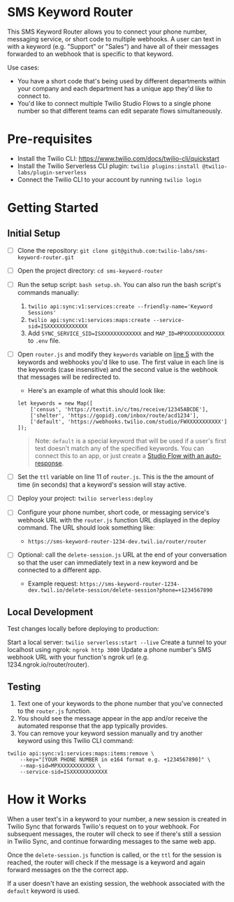 # SMS Keyword Router

This SMS Keyword Router allows you to connect your phone number, messaging service, or short code to multiple webhooks. A user can text in with a keyword (e.g. "Support" or "Sales") and have all of their messages forwarded to an webhook that is specific to that keyword.

Use cases:

* You have a short code that's being used by different departments within your company and each department has a unique app they'd like to connect to.
* You'd like to connect multiple Twilio Studio Flows to a single phone number so that different teams can edit separate flows simultaneously.

# Pre-requisites
* Install the Twilio CLI: https://www.twilio.com/docs/twilio-cli/quickstart
* Install the Twilio Serverless CLI plugin: `twilio plugins:install @twilio-labs/plugin-serverless`
* Connect the Twilio CLI to your account by running `twilio login`

# Getting Started

## Initial Setup
- [ ] Clone the repository: `git clone git@github.com:twilio-labs/sms-keyword-router.git`
- [ ] Open the project directory: `cd sms-keyword-router`

- [ ] Run the setup script: `bash setup.sh`. You can also run the bash script's commands manually:
    1. `twilio api:sync:v1:services:create --friendly-name='Keyword Sessions'`
    1. `twilio api:sync:v1:services:maps:create --service-sid=ISXXXXXXXXXXXXX`
    1. Add `SYNC_SERVICE_SID=ISXXXXXXXXXXXXX` and `MAP_ID=MPXXXXXXXXXXXXX` to `.env` file.

- [ ] Open `router.js` and modify they `keywords` variable on [line 5](https://github.com/twilio-labs/sms-keyword-router/blob/master/functions/router/router.js#L5) with the keywords and webhooks you'd like to use. The first value in each line is the keywords (case insensitive) and the second value is the webhook that messages will be redirected to.

    - Here's an example of what this should look like:

    ```
    let keywords = new Map([
        ['census', 'https://textit.in/c/tms/receive/12345ABCDE'],
        ['shelter', 'https://gopidj.com/inbox/route/acd1234'],
        ['default', 'https://webhooks.twilio.com/studio/FWXXXXXXXXXXX']
    ]);
    ```
    > Note: `default` is a special keyword that will be used if a user's first text doesn't match any of the specified keywords. You can connect this to an app, or just create a [Studio Flow with an auto-response](https://www.twilio.com/docs/studio/tutorials/how-to-set-up-auto-responder).

- [ ] Set the `ttl` variable on line 11 of `router.js`. This is the the amount of time (in seconds) that a keyword's session will stay active.

- [ ] Deploy your project: `twilio serverless:deploy`

- [ ] Configure your phone number, short code, or messaging service's webhook URL with the `router.js` function URL displayed in the deploy command. The URL should look something like:
    * `https://sms-keyword-router-1234-dev.twil.io/router/router`

- [ ] Optional: call the `delete-session.js` URL at the end of your conversation so that the user can immediately text in a new keyword and be connected to a different app.
    - Example request: `https://sms-keyword-router-1234-dev.twil.io/delete-session/delete-session?phone=+1234567890`

## Local Development
Test changes locally before deploying to production:

Start a local server: `twilio serverless:start --live`
Create a tunnel to your localhost using ngrok: `ngrok http 3000`
Update a phone number's SMS webhook URL with your function's ngrok url (e.g. 1234.ngrok.io/router/router).

## Testing
1. Text one of your keywords to the phone number that you've connected to the `router.js` function.
1. You should see the message appear in the app and/or receive the automated response that the app typically provides.
1. You can remove your keyword session manually and try another keyword using this Twilio CLI command:

```
twilio api:sync:v1:services:maps:items:remove \
    --key="[YOUR PHONE NUMBER in e164 format e.g. +1234567890]" \
    --map-sid=MPXXXXXXXXXXXX \
    --service-sid=ISXXXXXXXXXXXX
```

# How it Works

When a user text's in a keyword to your number, a new session is created in Twilio Sync that forwards Twilio's request on to your webhook. For subsequent messages, the router will check to see if there's still a session in Twilio Sync, and continue forwarding messages to the same web app.

Once the `delete-session.js` function is called, or the `ttl` for the session is reached, the router will check if the message is a keyword and again forward messages on the the correct app.

If a user doesn't have an existing session, the webhook associated with the `default` keyword is used.

